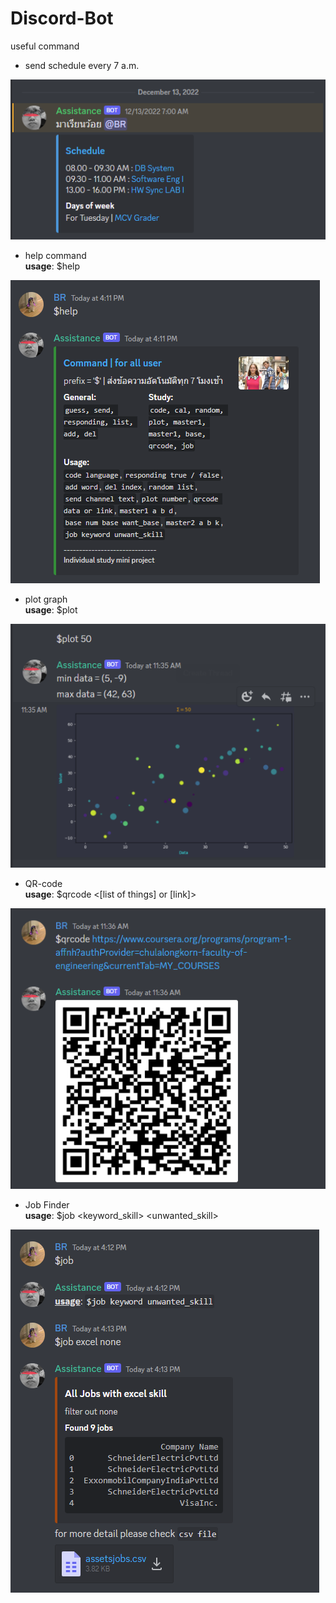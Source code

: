 # Discord-Bot

useful command

- send schedule every 7 a.m.
<p align="left">
<img src="./resources/image2.png" weidth="400"></a>

- help command  
**usage**: $help
<p align="left">
<img src="./resources/image1.png" weidth="400"></a>

- plot graph  
**usage**: $plot <number>
<p align="left">
<img src="./resources/image3.png" weidth="400"></a>

- QR-code  
**usage**: $qrcode <[list of things] or [link]>
<p align="left">
<img src="./resources/image4.png" weidth="400"></a>

- Job Finder  
**usage**: $job <keyword_skill> <unwanted_skill>
<p align="left">
<img src="./resources/image5.png" weidth="400"></a>